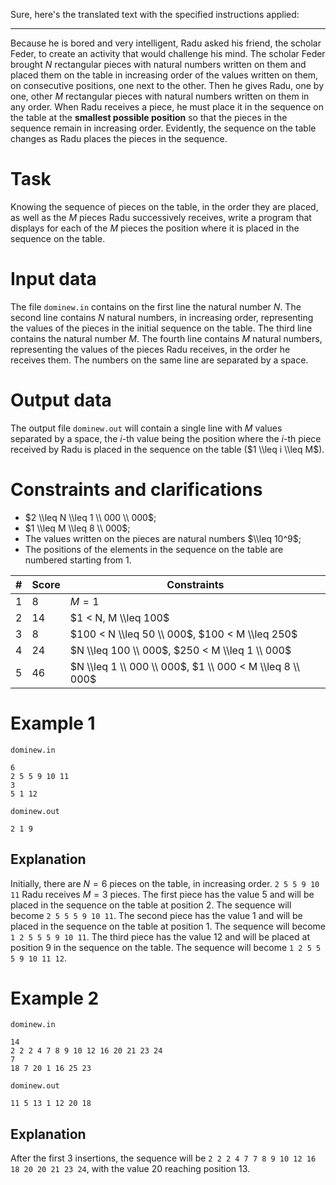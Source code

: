 Sure, here's the translated text with the specified instructions applied:

---

Because he is bored and very intelligent, Radu asked his friend, the scholar Feder, to create an activity that would challenge his mind. The scholar Feder brought $N$ rectangular pieces with natural numbers written on them and placed them on the table in increasing order of the values written on them, on consecutive positions, one next to the other. Then he gives Radu, one by one, other $M$ rectangular pieces with natural numbers written on them in any order. When Radu receives a piece, he must place it in the sequence on the table at the **smallest possible position** so that the pieces in the sequence remain in increasing order. Evidently, the sequence on the table changes as Radu places the pieces in the sequence.

# Task
Knowing the sequence of pieces on the table, in the order they are placed, as well as the $M$ pieces Radu successively receives, write a program that displays for each of the $M$ pieces the position where it is placed in the sequence on the table.

# Input data
The file `dominew.in` contains on the first line the natural number $N$. The second line contains $N$ natural numbers, in increasing order, representing the values of the pieces in the initial sequence on the table. The third line contains the natural number $M$. The fourth line contains $M$ natural numbers, representing the values of the pieces Radu receives, in the order he receives them. The numbers on the same line are separated by a space.

# Output data
The output file `dominew.out` will contain a single line with $M$ values separated by a space, the $i$-th value being the position where the $i$-th piece received by Radu is placed in the sequence on the table ($1 \\leq i \\leq M$).

# Constraints and clarifications

* $2 \\leq N \\leq 1 \\ 000 \\ 000$;
* $1 \\leq M \\leq 8 \\ 000$;
* The values written on the pieces are natural numbers $\\leq 10^9$;
* The positions of the elements in the sequence on the table are numbered starting from 1.

|# | Score | Constraints|
| - | -- | ------------|
| 1 | 8  | $M = 1$ |
| 2 | 14 | $1 < N, M \\leq 100$ |
| 3 | 8  | $100 < N \\leq 50 \\ 000$, $100 < M \\leq 250$ |
| 4 | 24 | $N \\leq 100 \\ 000$, $250 < M \\leq 1 \\ 000$ |
| 5 | 46 | $N \\leq 1 \\ 000 \\ 000$, $1 \\ 000 < M \\leq 8 \\ 000$ |

# Example 1

`dominew.in`
```
6
2 5 5 9 10 11
3
5 1 12
```

`dominew.out`
```
2 1 9
```

## Explanation

Initially, there are $N=6$ pieces on the table, in increasing order.
`2 5 5 9 10 11`
Radu receives $M=3$ pieces.
The first piece has the value $5$ and will be placed in the sequence on the table at position $2$. The sequence will become `2 5 5 5 9 10 11`.
The second piece has the value $1$ and will be placed in the sequence on the table at position $1$. The sequence will become `1 2 5 5 5 9 10 11`.
The third piece has the value $12$ and will be placed at position $9$ in the sequence on the table. The sequence will become `1 2 5 5 5 9 10 11 12`.

# Example 2

`dominew.in`
```
14
2 2 2 4 7 8 9 10 12 16 20 21 23 24
7
18 7 20 1 16 25 23
```

`dominew.out`
```
11 5 13 1 12 20 18
```

## Explanation

After the first $3$ insertions, the sequence will be `2 2 2 4 7 7 8 9 10 12 16 18 20 20 21 23 24`, with the value $20$ reaching position $13$.
